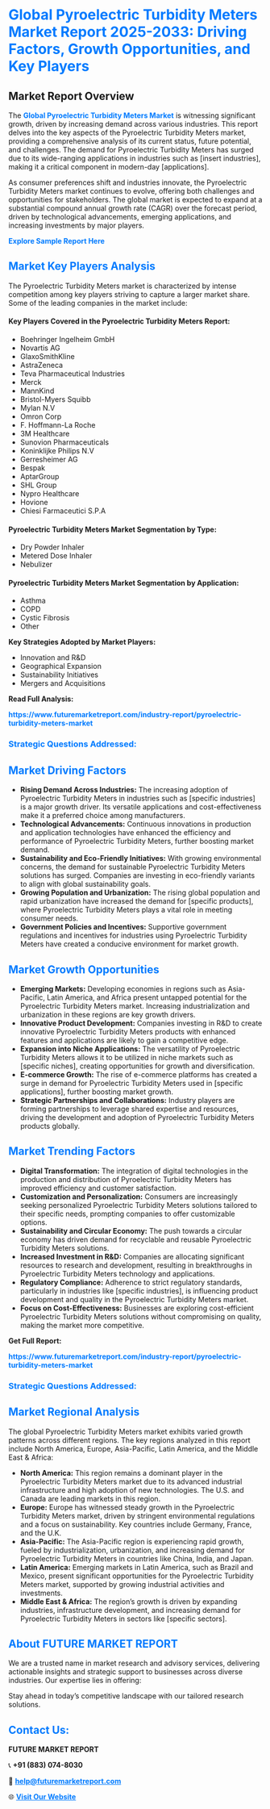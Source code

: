 <h1 style="color: #007BFF;">Global Pyroelectric Turbidity Meters Market Report 2025-2033: Driving Factors, Growth Opportunities, and Key Players</h1>

<section id="overview">
<h2>Market Report Overview</h2>
<p>The <a href="https://www.futuremarketreport.com/industry-report/pyroelectric-turbidity-meters-market" style="color: #007BFF; text-decoration: none;"><strong>Global Pyroelectric Turbidity Meters Market</strong></a> is witnessing significant growth, driven by increasing demand across various industries. This report delves into the key aspects of the Pyroelectric Turbidity Meters market, providing a comprehensive analysis of its current status, future potential, and challenges. The demand for Pyroelectric Turbidity Meters has surged due to its wide-ranging applications in industries such as [insert industries], making it a critical component in modern-day [applications].</p>
<p>As consumer preferences shift and industries innovate, the Pyroelectric Turbidity Meters market continues to evolve, offering both challenges and opportunities for stakeholders. The global market is expected to expand at a substantial compound annual growth rate (CAGR) over the forecast period, driven by technological advancements, emerging applications, and increasing investments by major players.</p>
</section>

<section id="overview">
<p><a href="https://www.futuremarketreport.com/request-sample/reportId=32819" style="color: #007BFF; text-decoration: none;"><strong>Explore Sample Report Here</strong></a></p>
</section>

<section id="key-players">
<h2 style="color: #007BFF;">Market Key Players Analysis</h2>
<p>The Pyroelectric Turbidity Meters market is characterized by intense competition among key players striving to capture a larger market share. Some of the leading companies in the market include:</p>
<h4>Key Players Covered in the Pyroelectric Turbidity Meters Report:</h4>
<ul><li>Boehringer Ingelheim GmbH</li><li>Novartis AG</li><li>GlaxoSmithKline</li><li>AstraZeneca</li><li>Teva Pharmaceutical Industries</li><li>Merck</li><li>MannKind</li><li>Bristol-Myers Squibb</li><li>Mylan N.V</li><li>Omron Corp</li><li>F. Hoffmann-La Roche</li><li>3M Healthcare</li><li>Sunovion Pharmaceuticals</li><li>Koninklijke Philips N.V</li><li>Gerresheimer AG</li><li>Bespak</li><li>AptarGroup</li><li>SHL Group</li><li>Nypro Healthcare</li><li>Hovione</li><li>Chiesi Farmaceutici S.P.A</li></ul>
<h4>Pyroelectric Turbidity Meters Market Segmentation by Type:</h4>
<ul><li>Dry Powder Inhaler</li><li>Metered Dose Inhaler</li><li>Nebulizer</li></ul>

<h4>Pyroelectric Turbidity Meters Market Segmentation by Application:</h4>
<ul><li>Asthma</li><li>COPD</li><li>Cystic Fibrosis</li><li>Other</li></ul>
<p><strong>Key Strategies Adopted by Market Players:</strong></p>
<ul>
<li>Innovation and R&D</li>
<li>Geographical Expansion</li>
<li>Sustainability Initiatives</li>
<li>Mergers and Acquisitions</li>
</ul>
</section>

<section>
<p><strong>Read Full Analysis: </strong></p><a href="https://www.futuremarketreport.com/industry-report/pyroelectric-turbidity-meters-market" style="color: #007BFF; text-decoration: none;"><strong>https://www.futuremarketreport.com/industry-report/pyroelectric-turbidity-meters-market</strong></a>
<h3 style="color: #007BFF;">Strategic Questions Addressed:</h3>
</section>

<section id="driving-factors">
<h2 style="color: #007BFF;">Market Driving Factors</h2>
<ul>
<li><strong>Rising Demand Across Industries:</strong> The increasing adoption of Pyroelectric Turbidity Meters in industries such as [specific industries] is a major growth driver. Its versatile applications and cost-effectiveness make it a preferred choice among manufacturers.</li>
<li><strong>Technological Advancements:</strong> Continuous innovations in production and application technologies have enhanced the efficiency and performance of Pyroelectric Turbidity Meters, further boosting market demand.</li>
<li><strong>Sustainability and Eco-Friendly Initiatives:</strong> With growing environmental concerns, the demand for sustainable Pyroelectric Turbidity Meters solutions has surged. Companies are investing in eco-friendly variants to align with global sustainability goals.</li>
<li><strong>Growing Population and Urbanization:</strong> The rising global population and rapid urbanization have increased the demand for [specific products], where Pyroelectric Turbidity Meters plays a vital role in meeting consumer needs.</li>
<li><strong>Government Policies and Incentives:</strong> Supportive government regulations and incentives for industries using Pyroelectric Turbidity Meters have created a conducive environment for market growth.</li>
</ul>
</section>

<section id="growth-opportunities">
<h2 style="color: #007BFF;">Market Growth Opportunities</h2>
<ul>
<li><strong>Emerging Markets:</strong> Developing economies in regions such as Asia-Pacific, Latin America, and Africa present untapped potential for the Pyroelectric Turbidity Meters market. Increasing industrialization and urbanization in these regions are key growth drivers.</li>
<li><strong>Innovative Product Development:</strong> Companies investing in R&D to create innovative Pyroelectric Turbidity Meters products with enhanced features and applications are likely to gain a competitive edge.</li>
<li><strong>Expansion into Niche Applications:</strong> The versatility of Pyroelectric Turbidity Meters allows it to be utilized in niche markets such as [specific niches], creating opportunities for growth and diversification.</li>
<li><strong>E-commerce Growth:</strong> The rise of e-commerce platforms has created a surge in demand for Pyroelectric Turbidity Meters used in [specific applications], further boosting market growth.</li>
<li><strong>Strategic Partnerships and Collaborations:</strong> Industry players are forming partnerships to leverage shared expertise and resources, driving the development and adoption of Pyroelectric Turbidity Meters products globally.</li>
</ul>
</section>

<section id="trending-factors">
<h2 style="color: #007BFF;">Market Trending Factors</h2>
<ul>
<li><strong>Digital Transformation:</strong> The integration of digital technologies in the production and distribution of Pyroelectric Turbidity Meters has improved efficiency and customer satisfaction.</li>
<li><strong>Customization and Personalization:</strong> Consumers are increasingly seeking personalized Pyroelectric Turbidity Meters solutions tailored to their specific needs, prompting companies to offer customizable options.</li>
<li><strong>Sustainability and Circular Economy:</strong> The push towards a circular economy has driven demand for recyclable and reusable Pyroelectric Turbidity Meters solutions.</li>
<li><strong>Increased Investment in R&D:</strong> Companies are allocating significant resources to research and development, resulting in breakthroughs in Pyroelectric Turbidity Meters technology and applications.</li>
<li><strong>Regulatory Compliance:</strong> Adherence to strict regulatory standards, particularly in industries like [specific industries], is influencing product development and quality in the Pyroelectric Turbidity Meters market.</li>
<li><strong>Focus on Cost-Effectiveness:</strong> Businesses are exploring cost-efficient Pyroelectric Turbidity Meters solutions without compromising on quality, making the market more competitive.</li>
</ul>
</section>

<section>
<p><strong>Get Full Report: </strong></p><a href="https://www.futuremarketreport.com/industry-report/pyroelectric-turbidity-meters-market" style="color: #007BFF; text-decoration: none;"><strong>https://www.futuremarketreport.com/industry-report/pyroelectric-turbidity-meters-market</strong></a>
<h3 style="color: #007BFF;">Strategic Questions Addressed:</h3>
</section>


<section id="regional-analysis">
<h2 style="color: #007BFF;">Market Regional Analysis</h2>
<p>The global Pyroelectric Turbidity Meters market exhibits varied growth patterns across different regions. The key regions analyzed in this report include North America, Europe, Asia-Pacific, Latin America, and the Middle East & Africa:</p>
<ul>
<li><strong>North America:</strong> This region remains a dominant player in the Pyroelectric Turbidity Meters market due to its advanced industrial infrastructure and high adoption of new technologies. The U.S. and Canada are leading markets in this region.</li>
<li><strong>Europe:</strong> Europe has witnessed steady growth in the Pyroelectric Turbidity Meters market, driven by stringent environmental regulations and a focus on sustainability. Key countries include Germany, France, and the U.K.</li>
<li><strong>Asia-Pacific:</strong> The Asia-Pacific region is experiencing rapid growth, fueled by industrialization, urbanization, and increasing demand for Pyroelectric Turbidity Meters in countries like China, India, and Japan.</li>
<li><strong>Latin America:</strong> Emerging markets in Latin America, such as Brazil and Mexico, present significant opportunities for the Pyroelectric Turbidity Meters market, supported by growing industrial activities and investments.</li>
<li><strong>Middle East & Africa:</strong> The region’s growth is driven by expanding industries, infrastructure development, and increasing demand for Pyroelectric Turbidity Meters in sectors like [specific sectors].</li>
</ul>
</section>

<footer>
<h2 style="color: #007BFF;">About FUTURE MARKET REPORT</h2>
<p>We are a trusted name in market research and advisory services, delivering actionable insights and strategic support to businesses across diverse industries. Our expertise lies in offering:</p>

<p>Stay ahead in today’s competitive landscape with our tailored research solutions.</p>

<h2 style="color: #007BFF;">Contact Us:</h2>
<p><strong>FUTURE MARKET REPORT</strong></p>
<p>📞 <strong>+91 (883) 074-8030</strong></p>
<p>📧 <strong><a href="mailto:help@futuremarketreport.com" style="color: #007BFF;">help@futuremarketreport.com</a></strong></p>
<p>🌐 <strong><a href="https://www.futuremarketreport.com/" style="color: #007BFF;">Visit Our Website</a></strong></p>
</footer>